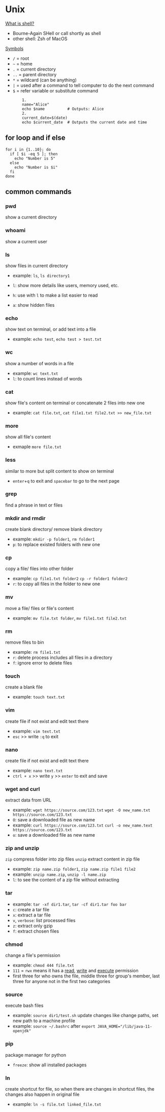 # Unix
<U>What is shell?</U> 

- Bourne-Again SHell or call shortly as shell
- other shell: Zsh of MacOS

<U>Symbols</U>

- `/` = root
- `~` = home
- `.` = current directory
- `..` = parent directory
- `*` = wildcard (can be anything)
- `|` = used after a command to tell computer to do the next command
- `$` = refer variable or substitute command
    ```
        1.
        name="Alice"
        echo $name          # Outputs: Alice
        2.
        current_date=$(date)
        echo $current_date  # Outputs the current date and time
    ```

## for loop and if else
```
for i in {1..10}; do
  if [ $i -eq 5 ]; then
    echo "Number is 5"
  else
    echo "Number is $i"
  fi
done
```

## common commands
### pwd
show a current directory
### whoami
show a current user
### ls
show files in current directory
- example: `ls`, `ls directory1`

- `l`: show more details like users, memory used, etc.
- `h`: use with `l` to make a list easier to read 
- `a`: show hidden files
### echo
show text on terminal, or add text into a file       
- example: `echo test`, `echo test > test.txt`
### wc
show a number of words in a file
- example: `wc text.txt`
- `l`: to count lines instead of words
### cat
show file's content on terminal or concatenate 2 files into new one
- example: `cat file.txt`, `cat file1.txt file2.txt >> new_file.txt`
### more 
show all file's content
- exmaple `more file.txt`
### less
similar to more but split content to show on terminal 
- `enter`+`q` to exit and `spacebar` to go to the next page
### grep
find a phrase in text or files
### mkdir and rmdir
create blank directory/ remove blank directory
- example: `mkdir -p folder1`, `rm folder1`
- `p`: to replace existed folders with new one
### cp
copy a file/ files into other folder
- example: `cp file1.txt folder2` `cp -r folder1 folder2`
- `r`: to copy all files in the folder to new one
### mv 
move a file/ files or file's content
- example: `mv file.txt folder`, `mv file1.txt file2.txt`
### rm
remove files to bin
- example: `rm file1.txt`
- `r`: delete process includes all files in a directory
- `f`: ignore error to delete files
### touch 
create a blank file
- example: `touch text.txt`
### vim
create file if not exist and edit text there 
- example: `vim text.txt`
- `esc` >> write `:q` to exit
### nano
create file if not exist and edit text there 
- example: `nano text.txt`
- `ctrl + x` >> write `y` >> `enter` to exit and save 
### wget and curl
extract data from URL 
- example: `wget https://source.com/123.txt` `wget -O new_name.txt https://source.com/123.txt`
- `O`: save a downloaded file as new name
- example: `curl https://source.com/123.txt` `curl -o new_name.text https://source.com/123.txt`
- `o`: save a downloaded file as new name
### zip and unzip
`zip` compress folder into zip files
`unzip` extract content in zip file
- example: `zip name.zip folder1`, `zip name.zip file1 file2`
- example: `unzip name.zip`, `unzip -l name.zip`
- `l`: to see the content of a zip file without extracting
### tar
- example: `tar -xf dir1.tar`, `tar -cf dir1.tar foo bar`
- `c`: create a tar file
- `x`: extract a tar file
- `v`, `verbose`: list processed files
- `z`: extract only gzip
- `f`: extract chosen files  
### chmod
change a file's permission
- example: `chmod 444 file.txt`
- `111` = `rwx` means it has a <U>read</U>, <U>write</U> and <U>execute</U> permission
- first three for who owns the file, middle three for group's member, last three for anyone not in the first two categories
### source
execute bash files
- example: `source dir1/test.sh`
update changes like change paths, set new path to a machine profile
- example: `source ~/.bashrc` after `export JAVA_HOME="/lib/java-11-openjdk"`
### pip 
package manager for python
- `freeze`: show all installed packages
### ln
create shortcut for file, so when there are changes in shortcut files, the changes also happen in original file
- example: `ln -s file.txt linked_file.txt`
